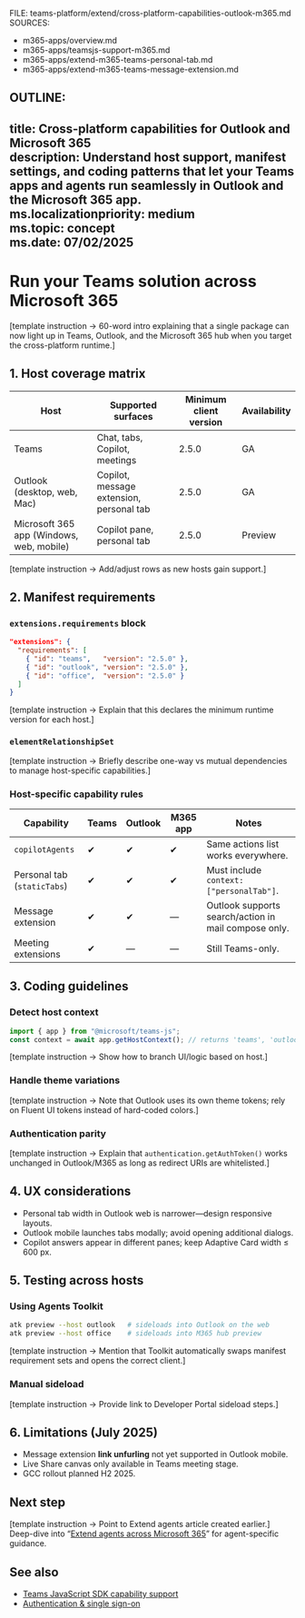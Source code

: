 FILE: teams-platform/extend/cross-platform-capabilities-outlook-m365.md  
SOURCES:  
- m365-apps/overview.md  
- m365-apps/teamsjs-support-m365.md  
- m365-apps/extend-m365-teams-personal-tab.md  
- m365-apps/extend-m365-teams-message-extension.md  

OUTLINE:
---
title: Cross-platform capabilities for Outlook and Microsoft 365  
description: Understand host support, manifest settings, and coding patterns that let your Teams apps and agents run seamlessly in Outlook and the Microsoft 365 app.  
ms.localizationpriority: medium  
ms.topic: concept  
ms.date: 07/02/2025  
---
# Run your Teams solution across Microsoft 365  
[template instruction → 60-word intro explaining that a single package can now light up in Teams, Outlook, and the Microsoft 365 hub when you target the cross-platform runtime.]

## 1. Host coverage matrix  
| Host | Supported surfaces | Minimum client version | Availability |  
|------|--------------------|------------------------|--------------|  
| Teams | Chat, tabs, Copilot, meetings | 2.5.0 | GA |  
| Outlook (desktop, web, Mac) | Copilot, message extension, personal tab | 2.5.0 | GA |  
| Microsoft 365 app (Windows, web, mobile) | Copilot pane, personal tab | 2.5.0 | Preview |

[template instruction → Add/adjust rows as new hosts gain support.]

## 2. Manifest requirements  
### `extensions.requirements` block  
```json
"extensions": {
  "requirements": [
    { "id": "teams",   "version": "2.5.0" },
    { "id": "outlook", "version": "2.5.0" },
    { "id": "office",  "version": "2.5.0" }
  ]
}
```  
[template instruction → Explain that this declares the minimum runtime version for each host.]

### `elementRelationshipSet`  
[template instruction → Briefly describe one-way vs mutual dependencies to manage host-specific capabilities.]

### Host-specific capability rules  
| Capability | Teams | Outlook | M365 app | Notes |  
|------------|-------|---------|----------|-------|  
| `copilotAgents` | ✔ | ✔ | ✔ | Same actions list works everywhere. |  
| Personal tab (`staticTabs`) | ✔ | ✔ | ✔ | Must include `context: ["personalTab"]`. |  
| Message extension | ✔ | ✔ | — | Outlook supports search/action in mail compose only. |  
| Meeting extensions | ✔ | — | — | Still Teams-only. |

## 3. Coding guidelines  
### Detect host context  
```ts
import { app } from "@microsoft/teams-js";
const context = await app.getHostContext(); // returns 'teams', 'outlook', or 'office'
```
[template instruction → Show how to branch UI/logic based on host.]

### Handle theme variations  
[template instruction → Note that Outlook uses its own theme tokens; rely on Fluent UI tokens instead of hard-coded colors.]

### Authentication parity  
[template instruction → Explain that `authentication.getAuthToken()` works unchanged in Outlook/M365 as long as redirect URIs are whitelisted.]

## 4. UX considerations  
- Personal tab width in Outlook web is narrower—design responsive layouts.  
- Outlook mobile launches tabs modally; avoid opening additional dialogs.  
- Copilot answers appear in different panes; keep Adaptive Card width ≤ 600 px.

## 5. Testing across hosts  
### Using Agents Toolkit  
```bash
atk preview --host outlook   # sideloads into Outlook on the web
atk preview --host office    # sideloads into M365 hub preview
```  
[template instruction → Mention that Toolkit automatically swaps manifest requirement sets and opens the correct client.]

### Manual sideload  
[template instruction → Provide link to Developer Portal sideload steps.]

## 6. Limitations (July 2025)  
- Message extension **link unfurling** not yet supported in Outlook mobile.  
- Live Share canvas only available in Teams meeting stage.  
- GCC rollout planned H2 2025.

## Next step  
[template instruction → Point to Extend agents article created earlier.]  
Deep-dive into “[Extend agents across Microsoft 365](../integrate/extend-agents-across-microsoft-365.md)” for agent-specific guidance.

## See also  
- [Teams JavaScript SDK capability support](../reference/sdk-and-api-reference-hub.md#platform-sdks)  
- [Authentication & single sign-on](../integrate/authentication-and-sso.md)